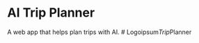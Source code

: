 # AI Trip Planner

A web app that helps plan trips with AI.
#   L o g o i p s u m _ T r i p _ P l a n n e r  
 
